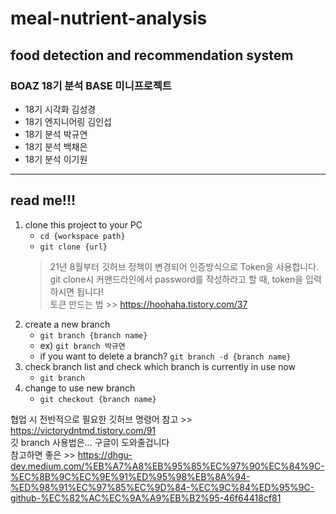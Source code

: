 # meal-nutrient-analysis
## food detection and recommendation system  
### BOAZ 18기 분석 BASE 미니프로젝트
- 18기 시각화 김성경
- 18기 엔지니어링 김인섭
- 18기 분석 박규연
- 18기 분석 백채은
- 18기 분석 이기원

***
## read me!!!
1. clone this project to your PC
    - `cd {workspace path}`
    - `git clone {url}`
    > 21년 8월부터 깃허브 정책이 변경되어 인증방식으로 Token을 사용합니다.  
        git clone시 커맨드라인에서 password를 작성하라고 할 때, token을 입력하시면 됩니다!  
        토큰 만드는 법 >> https://hoohaha.tistory.com/37
2. create a new branch
    - `git branch {branch name}`
    - ex) `git branch 박규연`
    - if you want to delete a branch? `git branch -d {branch name}`
3. check branch list and check which branch is currently in use now
    - `git branch`
4. change to use new branch
    - `git checkout {branch name}`

협업 시 전반적으로 필요한 깃허브 명령어 참고 >> https://victorydntmd.tistory.com/91  
깃 branch 사용법은... 구글이 도와줄겁니다  
참고하면 좋은 >> https://dhgu-dev.medium.com/%EB%A7%A8%EB%95%85%EC%97%90%EC%84%9C-%EC%8B%9C%EC%9E%91%ED%95%98%EB%8A%94-%ED%98%91%EC%97%85%EC%9D%84-%EC%9C%84%ED%95%9C-github-%EC%82%AC%EC%9A%A9%EB%B2%95-46f64418cf81